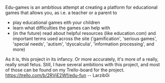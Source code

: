 Edu-games is an ambitious attempt at creating a platform for educational games that allows you, as i.e. a teacher or a parent to 
- play educational games eith your children
- learn what difficulties the games can help with
- (in the future) read about helpful resources (like education.com) and important terms used across the site ('gamification', 'serious games', 'special needs', 'autism', 'dyscalculia', 'information processing', and more)


As it is, this project in its infancy. Or more accurately, it's more of a really, really small fetus. Still, I have several ambitions with this project, and most of those can be found on my Trello-board for the project.
https://trello.com/b/2RVjE2Wf/edu-fun
-- Larzib0i
